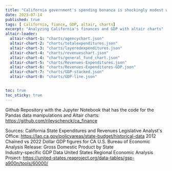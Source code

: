 ```yaml
---
title: "California government's spending bonanza is shockingly modest when compared with GDP growth"
date: 2023-07-14
published: true
tags: [ California, fiance, GDP, altair, charts]
excerpt: "Analyzing California's finances and GDP with altair charts"
altair-loader:
  altair-chart-1: "charts/agencychart.json"
  altair-chart-2: "charts/totalexpenditures.json"
  altair-chart-3: "charts/layeredexpenditures.json"
  altair-chart-4: "charts/revenueschart.json"
  altair-chart-4: "charts/general_fund_chart.json"
  altair-chart-5: "charts/Revenues-Expenditures.json"
  altair-chart-6: "charts/Revenues-Expenditures-GDP.json"
  altair-chart-7: "charts/GDP-stacked.json"
  altair-chart-8: "charts/GDP-line.json"


toc: true
toc_sticky: true
---
```


<div id="altair-chart-1"></div>

<div id="altair-chart-2"></div>

<div id="altair-chart-3"></div>

<div id="altair-chart-4"></div>

<div id="altair-chart-5"></div>

<div id="altair-chart-6"></div>

<div id="altair-chart-7"></div>

<div id="altair-chart-8"></div>

<div id="altair-chart-8"></div>

Github Repository with the Jupyter Notebook that has the code for the Pandas data manipulations and Altair charts: https://github.com/rileyschenck/ca_finance

Sources:
California State Expenditures and Revenues
  Legislative Analyst's Office: https://lao.ca.gov/policyareas/state-budget/historical-data
2012 Chained vs 2022 Dollar GDP figures for CA 
  U.S. Bureau of Economic Analysis  Release: Gross Domestic Product by State  
Industry-specific GDP Data
  United States Regional Economic Analysis Project: https://united-states.reaproject.org/data-tables/gsp-a900n/tools/60000/
